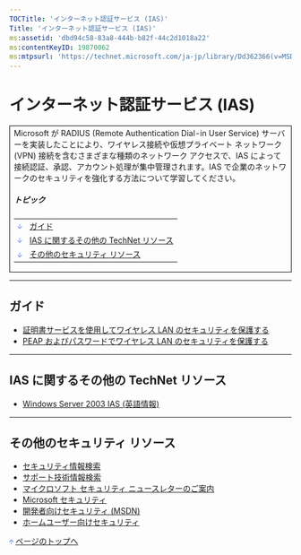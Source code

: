 ```yaml
---
TOCTitle: 'インターネット認証サービス (IAS)'
Title: 'インターネット認証サービス (IAS)'
ms:assetid: 'dbd94c58-83a8-444b-b82f-44c2d1018a22'
ms:contentKeyID: 19870062
ms:mtpsurl: 'https://technet.microsoft.com/ja-jp/library/Dd362366(v=MSDN.10)'
---
```


インターネット認証サービス (IAS)
================================

<p> </p>
<table border="0" cellpadding="0" cellspacing="0">
<tbody>
<tr>
<td style="border:1px solid black;" colspan="5">
Microsoft が RADIUS (Remote Authentication Dial-in User Service) サーバーを実装したことにより、ワイヤレス接続や仮想プライベート ネットワーク (VPN) 接続を含むさまざまな種類のネットワーク アクセスで、IAS によって接続認証、承認、アカウント処理が集中管理されます。IAS で企業のネットワークのセキュリティを強化する方法について学習してください。
  
##### トピック
  
|                                                                                                                                                                         |                                               |  
|-------------------------------------------------------------------------------------------------------------------------------------------------------------------------|-----------------------------------------------|  
| [<img src="images/dd362366.arrow_px_down(ja-jp,TechNet.10).gif" alt="ガイド" width="7" height="9" />](#eaa)                                | [ガイド](#eaa)                                |  
| [<img src="images/dd362366.arrow_px_down(ja-jp,TechNet.10).gif" alt="IAS に関するその他の TechNet リソース" width="7" height="9" />](#ehb) | [IAS に関するその他の TechNet リソース](#ehb) |  
| [<img src="images/dd362366.arrow_px_down(ja-jp,TechNet.10).gif" alt="その他のセキュリティ リソース" width="7" height="9" />](#emb)         | [その他のセキュリティ リソース](#emb)         |

</td>
</tr>
</tbody>
</table>
 

------------------------------------------------------------------------

ガイド
------

-   [証明書サービスを使用してワイヤレス LAN のセキュリティを保護する](http://www.microsoft.com/japan/technet/security/prodtech/windowsserver2003/pkiwire/swlan.mspx)
-   [PEAP およびパスワードでワイヤレス LAN のセキュリティを保護する](http://www.microsoft.com/japan/technet/security/topics/cryptographyetc/peap_0.mspx)

------------------------------------------------------------------------

IAS に関するその他の TechNet リソース
-------------------------------------

-   [Windows Server 2003 IAS (英語情報)](http://www.microsoft.com/technet/prodtechnol/windowsserver2003/technologies/ias.mspx)

------------------------------------------------------------------------

その他のセキュリティ リソース
-----------------------------

-   [セキュリティ情報検索](http://www.microsoft.com/japan/technet/security/current.aspx)
-   [サポート技術情報検索](http://support.microsoft.com/search/)
-   [マイクロソフト セキュリティ ニュースレターのご案内](http://www.microsoft.com/japan/technet/security/secnews/default.mspx)
-   [Microsoft セキュリティ](http://www.microsoft.com/japan/security/)
-   [開発者向けセキュリティ (MSDN)](http://www.microsoft.com/japan/msdn/security/)
-   [ホームユーザー向けセキュリティ](http://www.microsoft.com/japan/athome/security/default.mspx)

[<img src="images/dd362366.arrow_px_up(ja-jp,TechNet.10).gif" alt="ページのトップへ" width="7" height="9" />](#top) [ページのトップへ](#top)
